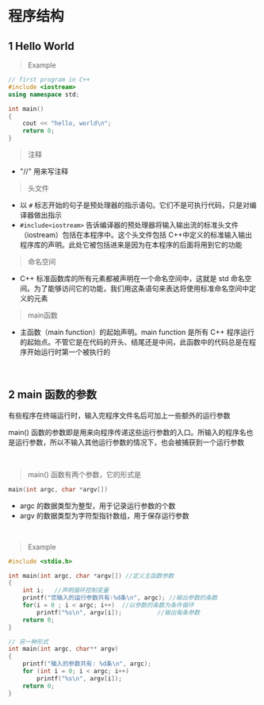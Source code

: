 
# 程序结构

## 1 Hello World
>Example
```c++
// first program in C++
#include <iostream>
using namespace std;

int main()
{
    cout << "hello, world\n";
    return 0;
}
```

>注释    
- "//" 用来写注释

>头文件   
- 以 `#` 标志开始的句子是预处理器的指示语句。它们不是可执行代码，只是对编译器做出指示
- `#include<iostream>` 告诉编译器的预处理器将输入输出流的标准头文件（iostream）包括在本程序中。这个头文件包括 C++中定义的标准输入输出程序库的声明。此处它被包括进来是因为在本程序的后面将用到它的功能

>命名空间     
- C++ 标准函数库的所有元素都被声明在一个命名空间中，这就是 std 命名空间。为了能够访问它的功能，我们用这条语句来表达将使用标准命名空间中定义的元素

>main函数
- 主函数（main function）的起始声明。main function 是所有 C++ 程序运行的起始点。不管它是在代码的开头、结尾还是中间，此函数中的代码总是在程序开始运行时第一个被执行的

&emsp;
## 2 main 函数的参数
有些程序在终端运行时，输入完程序文件名后可加上一些额外的运行参数

main() 函数的参数即是用来向程序传递这些运行参数的入口。所输入的程序名也是运行参数，所以不输入其他运行参数的情况下，也会被捕获到一个运行参数

&emsp;
>main() 函数有两个参数，它的形式是
```c++
main(int argc, char *argv[])
```
- argc 的数据类型为整型，用于记录运行参数的个数
- argv 的数据类型为字符型指针数组，用于保存运行参数 


&emsp;
>Example
```c++
#include <stdio.h>

int main(int argc, char *argv[]) //定义主函数参数
{
    int i;   //声明循环控制变量
    printf("您输入的运行参数共有∶%d条\n", argc); //输出参数的条数 
    for(i = 0 ; i < argc; i++)  //以参数的条数为条件循环
        printf("%s\n", argv[i]);          //输出每条参数
    return 0;
}

// 另一种形式
int main(int argc, char** argv)
{
    printf("输入的参数共有: %d条\n", argc);
    for (int i = 0; i < argc; i++)
        printf("%s\n", argv[i]);
    return 0;
}
```
